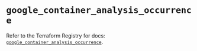 # `google_container_analysis_occurrence`

Refer to the Terraform Registry for docs: [`google_container_analysis_occurrence`](https://registry.terraform.io/providers/hashicorp/google/6.21.0/docs/resources/container_analysis_occurrence).
